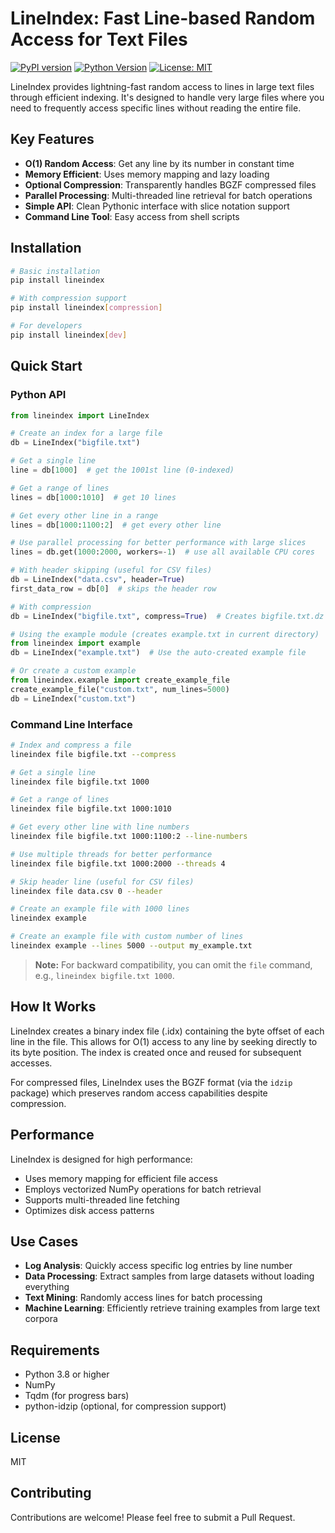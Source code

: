 # LineIndex: Fast Line-based Random Access for Text Files

[![PyPI version](https://badge.fury.io/py/lineindex.svg)](https://badge.fury.io/py/lineindex)
[![Python Version](https://img.shields.io/pypi/pyversions/lineindex.svg)](https://pypi.org/project/lineindex/)
[![License: MIT](https://img.shields.io/badge/License-MIT-yellow.svg)](https://opensource.org/licenses/MIT)

LineIndex provides lightning-fast random access to lines in large text files through efficient indexing. It's designed to handle very large files where you need to frequently access specific lines without reading the entire file.

## Key Features

- **O(1) Random Access**: Get any line by its number in constant time
- **Memory Efficient**: Uses memory mapping and lazy loading
- **Optional Compression**: Transparently handles BGZF compressed files
- **Parallel Processing**: Multi-threaded line retrieval for batch operations
- **Simple API**: Clean Pythonic interface with slice notation support
- **Command Line Tool**: Easy access from shell scripts

## Installation

```bash
# Basic installation
pip install lineindex

# With compression support
pip install lineindex[compression]

# For developers
pip install lineindex[dev]
```

## Quick Start

### Python API

```python
from lineindex import LineIndex

# Create an index for a large file
db = LineIndex("bigfile.txt")

# Get a single line
line = db[1000]  # get the 1001st line (0-indexed)

# Get a range of lines
lines = db[1000:1010]  # get 10 lines

# Get every other line in a range
lines = db[1000:1100:2]  # get every other line

# Use parallel processing for better performance with large slices
lines = db.get(1000:2000, workers=-1)  # use all available CPU cores

# With header skipping (useful for CSV files)
db = LineIndex("data.csv", header=True)
first_data_row = db[0]  # skips the header row

# With compression
db = LineIndex("bigfile.txt", compress=True)  # Creates bigfile.txt.dz

# Using the example module (creates example.txt in current directory)
from lineindex import example
db = LineIndex("example.txt")  # Use the auto-created example file

# Or create a custom example
from lineindex.example import create_example_file
create_example_file("custom.txt", num_lines=5000)
db = LineIndex("custom.txt")
```

### Command Line Interface

```bash
# Index and compress a file
lineindex file bigfile.txt --compress

# Get a single line
lineindex file bigfile.txt 1000

# Get a range of lines
lineindex file bigfile.txt 1000:1010

# Get every other line with line numbers
lineindex file bigfile.txt 1000:1100:2 --line-numbers

# Use multiple threads for better performance
lineindex file bigfile.txt 1000:2000 --threads 4

# Skip header line (useful for CSV files)
lineindex file data.csv 0 --header

# Create an example file with 1000 lines
lineindex example

# Create an example file with custom number of lines
lineindex example --lines 5000 --output my_example.txt
```

> **Note:** For backward compatibility, you can omit the `file` command, e.g., `lineindex bigfile.txt 1000`.

## How It Works

LineIndex creates a binary index file (.idx) containing the byte offset of each line in the file. This allows for O(1) access to any line by seeking directly to its byte position. The index is created once and reused for subsequent accesses.

For compressed files, LineIndex uses the BGZF format (via the `idzip` package) which preserves random access capabilities despite compression.

## Performance

LineIndex is designed for high performance:

- Uses memory mapping for efficient file access
- Employs vectorized NumPy operations for batch retrieval
- Supports multi-threaded line fetching
- Optimizes disk access patterns

## Use Cases

- **Log Analysis**: Quickly access specific log entries by line number
- **Data Processing**: Extract samples from large datasets without loading everything
- **Text Mining**: Randomly access lines for batch processing
- **Machine Learning**: Efficiently retrieve training examples from large text corpora

## Requirements

- Python 3.8 or higher
- NumPy
- Tqdm (for progress bars)
- python-idzip (optional, for compression support)

## License

MIT

## Contributing

Contributions are welcome! Please feel free to submit a Pull Request.